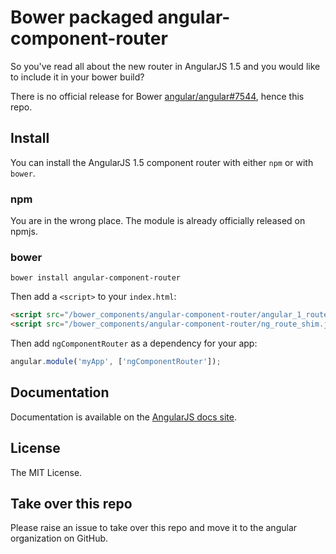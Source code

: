 # Bower packaged angular-component-router

So you've read all about the new router in AngularJS 1.5 and you would
like to include it in your bower build?

There is no official release for Bower
[angular/angular#7544](https://github.com/angular/angular/issues/7544),
hence this repo.

## Install

You can install the AngularJS 1.5 component router with either `npm`
or with `bower`.

### npm

You are in the wrong place. The module is already officially released
on npmjs.

### bower

```shell
bower install angular-component-router
```

Then add a `<script>` to your `index.html`:

```html
<script src="/bower_components/angular-component-router/angular_1_router.js"></script>
<script src="/bower_components/angular-component-router/ng_route_shim.js"></script>
```

Then add `ngComponentRouter` as a dependency for your app:

```javascript
angular.module('myApp', ['ngComponentRouter']);
```

## Documentation

Documentation is available on the
[AngularJS docs site](https://docs.angularjs.org/guide/component-router).

## License

The MIT License.

## Take over this repo

Please raise an issue to take over this repo and move it to the
angular organization on GitHub.

